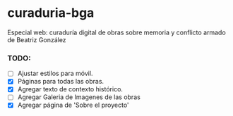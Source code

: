 # curaduria-bga
Especial web: curaduría digital de obras sobre memoria y conflicto armado de Beatriz González 


### TODO:

- [ ] Ajustar estilos para móvil.
- [x] Páginas para todas las obras.
- [x] Agregar texto de contexto histórico.
- [ ] Agregar Galeria de Imagenes de las obras
- [x] Agregar página de 'Sobre el proyecto'
